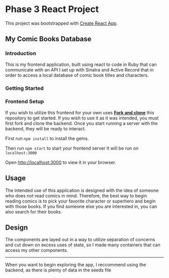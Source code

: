 # Phase 3 React Project

This project was bootstrapped with [Create React App](https://github.com/facebook/create-react-app).

## My Comic Books Database

### Introduction

This is my frontend application, built using react to code in Ruby that can communicate with an API I set up with Sinatra and Active Record that in order to access a local database of comic book titles and characters.



### Getting Started

### Frontend Setup

If you wish to utilize this frontend for your own uses [**Fork and clone**][fork link] this repository to get started. If you wish to use it as it was intended, you must first fork and clone the backend. Once you start running a server with the backend, they will be ready to interact.

[fork link]: https://github.com/GeoffreyOgembo/Comic-Books-Database-App/blob/main/README.md

First run 
`npm install` to install the gems.

Then run `npm start` to start your frontend server
It will be run on `localhost:3000`

Open [http://localhost:3000](http://localhost:3000) to view it in your browser.

## Usage
The intended use of this application is designed with the idea of someone who does not read comics in mind. Therefore, the best way to begin reading comics is to pick your favorite character or superhero and begin with those books. If you find someone else you are interested in, you can also search for their books.


## Design
The components are layed out in a way to utilize separation of concerns and cut down on excess uses of state, so I made many containers that can access my other components.





----
When you want to begin exploring the app, I reccommend using the backend, as there is plenty of data in the seeds file
